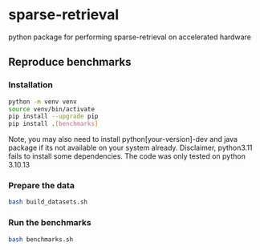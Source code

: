 # sparse-retrieval
python package for performing sparse-retrieval on accelerated hardware


## Reproduce benchmarks

### Installation

```bash
python -m venv venv
source venv/bin/activate
pip install --upgrade pip
pip install .[benchmarks]
```

Note, you may also need to install python[your-version]-dev and java package if its not available on your system already. 
Disclaimer, python3.11 fails to install some dependencies. The code was only tested on python 3.10.13
### Prepare the data

```bash
bash build_datasets.sh

```

### Run the benchmarks

```bash
bash benchmarks.sh

```
